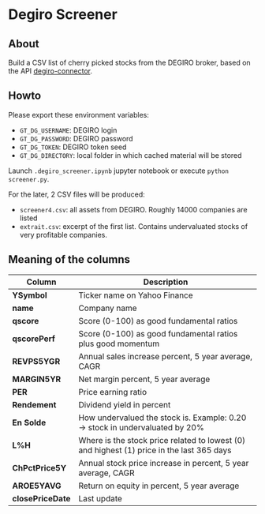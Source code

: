 # Degiro Screener

## About
Build a CSV list of cherry picked stocks from the DEGIRO broker, based on the API [degiro-connector](https://github.com/Chavithra/degiro-connector).

## Howto
Please export these environment variables:
* `GT_DG_USERNAME`: DEGIRO login
* `GT_DG_PASSWORD`: DEGIRO password
* `GT_DG_TOKEN`: DEGIRO token seed
* `GT_DG_DIRECTORY`: local folder in which cached material will be stored

Launch `.degiro_screener.ipynb` jupyter notebook or execute `python screener.py`. 

For the later, 2 CSV files will be produced:
* `screener4.csv`: all assets from DEGIRO. Roughly 14000 companies are listed
* `extrait.csv`: excerpt of the first list. Contains undervaluated stocks of very profitable companies.

## Meaning of the columns
| Column  | Description |
| ------------- | ------------- |
|	**YSymbol**	|	Ticker name on Yahoo Finance	|
|	**name**	|	Company name	|
|	**qscore**	|	Score (0-100) as good fundamental ratios	|
|	**qscorePerf**	|	Score (0-100) as good fundamental ratios plus good momentum	|
|	**REVPS5YGR**	|	Annual sales increase percent, 5 year average, CAGR	|
|	**MARGIN5YR**	|	Net margin percent, 5 year average	|
|	**PER**	|	Price earning ratio	|
|	**Rendement**	|	Dividend yield in percent	|
|	**En Solde**	|	How undervalued the stock is. Example: 0.20 -> stock in undervaluated by 20%	|
|	**L%H**	|	Where is the stock price related to lowest (0) and highest (1) price in the last 365 days	|
|	**ChPctPrice5Y**	|	Annual stock price increase in percent, 5 year average, CAGR	|
|	**AROE5YAVG**	|	Return on equity in percent, 5 year average	|
|	**closePriceDate**	|	Last update	|

 
